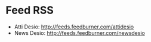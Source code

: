 # Feed RSS

- Atti Desio: http://feeds.feedburner.com/attidesio
- News Desio: http://feeds.feedburner.com/newsdesio
